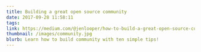 ```yaml
---
title: Building a great open source community
date: 2017-09-28 11:58:11
tags:
link: https://medium.com/@jenlooper/how-to-build-a-great-open-source-community-in-ten-easy-steps-a3799c1ce52b
thumbnail: /images/community.jpg
blurb: Learn how to build community with ten simple tips!
---
```

